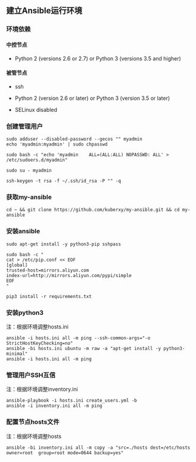 ## 建立Ansible运行环境

### 环境依赖

#### 中控节点

- Python 2 (versions 2.6 or 2.7) or Python 3 (versions 3.5 and higher) 



#### 被管节点

- ssh

- Python 2 (version 2.6 or later) or Python 3 (version 3.5 or later)
- SELinux disabled



### 创建管理用户

```shell
sudo adduser --disabled-password --gecos "" myadmin
echo 'myadmin:myadmin' | sudo chpasswd

sudo bash -c "echo 'myadmin    ALL=(ALL:ALL) NOPASSWD: ALL' > /etc/sudoers.d/myadmin"

sudo su - myadmin

ssh-keygen -t rsa -f ~/.ssh/id_rsa -P "" -q
```



### 获取my-ansible

```shell
cd ~ && git clone https://github.com/kuberxy/my-ansible.git && cd my-ansible
```



### 安装ansible

```shell
sudo apt-get install -y python3-pip sshpass

sudo bash -c "
cat > /etc/pip.conf << EOF
[global]
trusted-host=mirrors.aliyun.com
index-url=http://mirrors.aliyun.com/pypi/simple
EOF
"

pip3 install -r requirements.txt
```



### 安装python3
注：根据环境调整hosts.ini

```shell
ansible -i hosts.ini all -m ping --ssh-common-args="-o StrictHostKeyChecking=no"
ansible -bi hosts.ini ubuntu -m raw -a "apt-get install -y python3-minimal"
ansible -i hosts.ini all -m ping
```



### 管理用户SSH互信
注：根据环境调整inventory.ini

```shell
ansible-playbook -i hosts.ini create_users.yml -b
ansible -i inventory.ini all -m ping
```

### 配置节点hosts文件
注：根据环境调整hosts
```shell
ansible -bi inventory.ini all -m copy -a "src=./hosts dest=/etc/hosts owner=root  group=root mode=0644 backup=yes"
```

